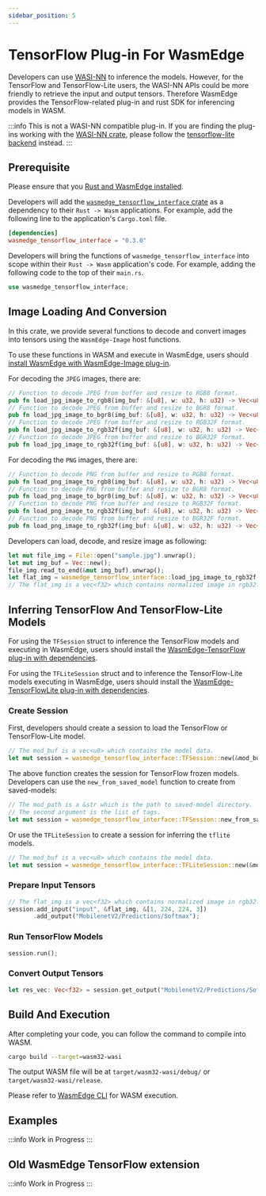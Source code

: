 ```yaml
---
sidebar_position: 5
---
```


# TensorFlow Plug-in For WasmEdge

Developers can use [WASI-NN](https://github.com/WebAssembly/wasi-nn) to inference the models. However, for the TensorFlow and TensorFlow-Lite users, the WASI-NN APIs could be more friendly to retrieve the input and output tensors. Therefore WasmEdge provides the TensorFlow-related plug-in and rust SDK for inferencing models in WASM.

<!-- prettier-ignore -->
:::info
This is not a WASI-NN compatible plug-in. If you are finding the plug-ins working with the [WASI-NN crate](https://crates.io/crates/wasi-nn), please follow the [tensorflow-lite backend](tensorflow_lite.md) instead.
:::

## Prerequisite

Please ensure that you [Rust and WasmEdge installed](../setup.md).

Developers will add the [`wasmedge_tensorflow_interface` crate](https://crates.io/crates/wasmedge_tensorflow_interface) as a dependency to their `Rust -> Wasm` applications. For example, add the following line to the application's `Cargo.toml` file.

```toml
[dependencies]
wasmedge_tensorflow_interface = "0.3.0"
```

Developers will bring the functions of `wasmedge_tensorflow_interface` into scope within their `Rust -> Wasm` application's code. For example, adding the following code to the top of their `main.rs`.

```rust
use wasmedge_tensorflow_interface;
```

## Image Loading And Conversion

In this crate, we provide several functions to decode and convert images into tensors using the `WasmEdge-Image` host functions.

To use these functions in WASM and execute in WasmEdge, users should [install WasmEdge with WasmEdge-Image plug-in](../../../start/install.md#wasmedge-image-plug-in).

For decoding the `JPEG` images, there are:

```rust
// Function to decode JPEG from buffer and resize to RGB8 format.
pub fn load_jpg_image_to_rgb8(img_buf: &[u8], w: u32, h: u32) -> Vec<u8>
// Function to decode JPEG from buffer and resize to BGR8 format.
pub fn load_jpg_image_to_bgr8(img_buf: &[u8], w: u32, h: u32) -> Vec<u8>
// Function to decode JPEG from buffer and resize to RGB32F format.
pub fn load_jpg_image_to_rgb32f(img_buf: &[u8], w: u32, h: u32) -> Vec<f32>
// Function to decode JPEG from buffer and resize to BGR32F format.
pub fn load_jpg_image_to_rgb32f(img_buf: &[u8], w: u32, h: u32) -> Vec<f32>
```

For decoding the `PNG` images, there are:

```rust
// Function to decode PNG from buffer and resize to RGB8 format.
pub fn load_png_image_to_rgb8(img_buf: &[u8], w: u32, h: u32) -> Vec<u8>
// Function to decode PNG from buffer and resize to BGR8 format.
pub fn load_png_image_to_bgr8(img_buf: &[u8], w: u32, h: u32) -> Vec<u8>
// Function to decode PNG from buffer and resize to RGB32F format.
pub fn load_png_image_to_rgb32f(img_buf: &[u8], w: u32, h: u32) -> Vec<f32>
// Function to decode PNG from buffer and resize to BGR32F format.
pub fn load_png_image_to_rgb32f(img_buf: &[u8], w: u32, h: u32) -> Vec<f32>
```

Developers can load, decode, and resize image as following:

```rust
let mut file_img = File::open("sample.jpg").unwrap();
let mut img_buf = Vec::new();
file_img.read_to_end(&mut img_buf).unwrap();
let flat_img = wasmedge_tensorflow_interface::load_jpg_image_to_rgb32f(&img_buf, 224, 224);
// The flat_img is a vec<f32> which contains normalized image in rgb32f format and resized to 224x224.
```

## Inferring TensorFlow And TensorFlow-Lite Models

For using the `TFSession` struct to inference the TensorFlow models and executing in WasmEdge, users should install the [WasmEdge-TensorFlow plug-in with dependencies](../../../start/install.md#wasmedge-tensorflow-plug-in).

For using the `TFLiteSession` struct and to inference the TensorFlow-Lite models executing in WasmEdge, users should install the [WasmEdge-TensorFlowLite plug-in with dependencies](../../../start/install.md#wasmedge-tensorflow-lite-plug-in).

### Create Session

First, developers should create a session to load the TensorFlow or TensorFlow-Lite model.

```rust
// The mod_buf is a vec<u8> which contains the model data.
let mut session = wasmedge_tensorflow_interface::TFSession::new(&mod_buf);
```

The above function creates the session for TensorFlow frozen models. Developers can use the `new_from_saved_model` function to create from saved-models:

```rust
// The mod_path is a &str which is the path to saved-model directory.
// The second argument is the list of tags.
let mut session = wasmedge_tensorflow_interface::TFSession::new_from_saved_model(model_path, &["serve"]);
```

Or use the `TFLiteSession` to create a session for inferring the `tflite` models.

```rust
// The mod_buf is a vec<u8> which contains the model data.
let mut session = wasmedge_tensorflow_interface::TFLiteSession::new(&mod_buf);
```

### Prepare Input Tensors

```rust
// The flat_img is a vec<f32> which contains normalized image in rgb32f format.
session.add_input("input", &flat_img, &[1, 224, 224, 3])
       .add_output("MobilenetV2/Predictions/Softmax");
```

### Run TensorFlow Models

```rust
session.run();
```

### Convert Output Tensors

```rust
let res_vec: Vec<f32> = session.get_output("MobilenetV2/Predictions/Softmax");
```

## Build And Execution

After completing your code, you can follow the command to compile into WASM.

```bash
cargo build --target=wasm32-wasi
```

The output WASM file will be at `target/wasm32-wasi/debug/` or `target/wasm32-wasi/release`.

Please refer to [WasmEdge CLI](../../../start/build-and-run/cli.md) for WASM execution.

## Examples

<!-- prettier-ignore -->
:::info
Work in Progress
:::

## Old WasmEdge TensorFlow extension

<!-- prettier-ignore -->
:::info
Work in Progress
:::
